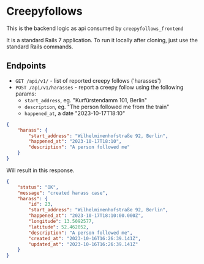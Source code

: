 # Creepyfollows

This is the backend logic as api consumed by `creepyfollows_frontend`

It is a standard Rails 7 application.
To run it locally after cloning, just use the standard Rails commands.

## Endpoints

- `GET /api/v1/` - list of reported creepy follows ('harasses')
- `POST /api/v1/harasses` - report a creepy follow using the following params:
    - `start_address`, eg. "Kurfürstendamm 101, Berlin"
    - `description`, eg. "The person followed me from the train"
    - `happened_at`, a date "2023-10-17T18:10"

```json
{
    "harass": {
        "start_address": "Wilhelminenhofstraße 92, Berlin",
        "happened_at": "2023-10-17T18:10",
        "description": "A person followed me"
    }
}
```
Will result in this response.

```json
{
    "status": "OK",
    "message": "created harass case",
    "harass": {
        "id": 23,
        "start_address": "Wilhelminenhofstraße 92, Berlin",
        "happened_at": "2023-10-17T18:10:00.000Z",
        "longitude": 13.5092577,
        "latitude": 52.462052,
        "description": "A person followed me",
        "created_at": "2023-10-16T16:26:39.141Z",
        "updated_at": "2023-10-16T16:26:39.141Z"
    }
}

```